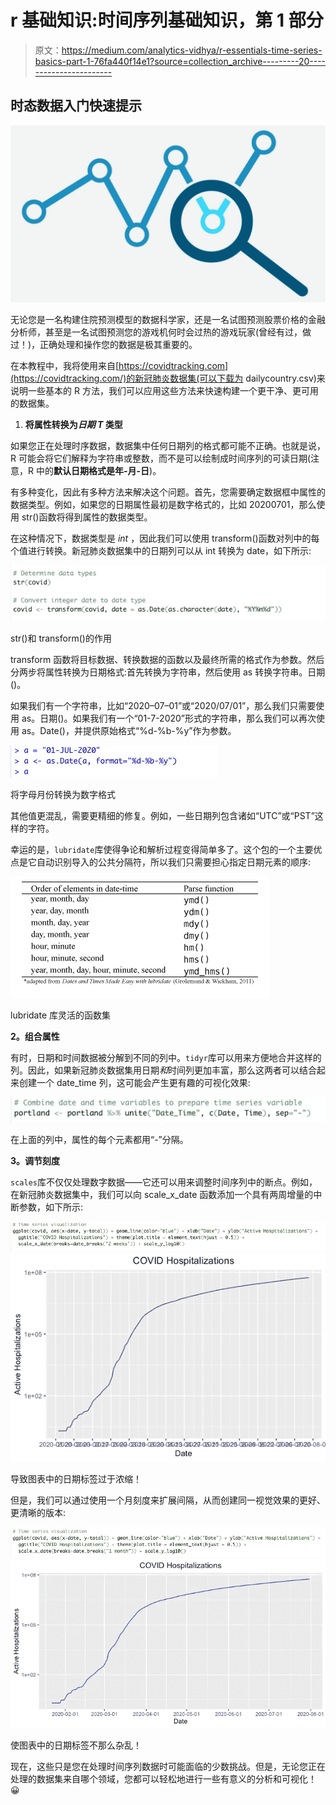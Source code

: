 # r 基础知识:时间序列基础知识，第 1 部分

> 原文：<https://medium.com/analytics-vidhya/r-essentials-time-series-basics-part-1-76fa440f14e1?source=collection_archive---------20----------------------->

## 时态数据入门快速提示

![](img/c854ac9aeb6cf7964c7ce0f4fc90ec8d.png)

无论您是一名构建住院预测模型的数据科学家，还是一名试图预测股票价格的金融分析师，甚至是一名试图预测您的游戏机何时会过热的游戏玩家(曾经有过，做过！)，正确处理和操作您的数据是极其重要的。

在本教程中，我将使用来自[https://covidtracking.com](https://covidtracking.com/)的新冠肺炎数据集(可以下载为 dailycountry.csv)来说明一些基本的 R 方法，我们可以应用这些方法来快速构建一个更干净、更可用的数据集。

1.  **将属性转换为*日期 T* 类型**

如果您正在处理时序数据，数据集中任何日期列的格式都可能不正确。也就是说，R 可能会将它们解释为字符串或整数，而不是可以绘制成时间序列的可读日期(注意，R 中的**默认日期格式是年-月-日**)。

有多种变化，因此有多种方法来解决这个问题。首先，您需要确定数据框中属性的数据类型。例如，如果您的日期属性最初是数字格式的，比如 20200701，那么使用 str()函数将得到属性的数据类型。

在这种情况下，数据类型是 *int* ，因此我们可以使用 transform()函数对列中的每个值进行转换。新冠肺炎数据集中的日期列可以从 int 转换为 date，如下所示:

![](img/fedddf0ecd8b48dc35a7debecd9d0c03.png)

str()和 transform()的作用

transform 函数将目标数据、转换数据的函数以及最终所需的格式作为参数。然后分两步将属性转换为日期格式:首先转换为字符串，然后使用 as 转换字符串。日期()。

如果我们有一个字符串，比如“2020–07–01”或“2020/07/01”，那么我们只需要使用 as。日期()。如果我们有一个“01-7-2020”形式的字符串，那么我们可以再次使用 as。Date()，并提供原始格式“%d-%b-%y”作为参数。

![](img/5adefbba541bbe821909f8bf0064b461.png)

将字母月份转换为数字格式

其他值更混乱，需要更精细的修复。例如，一些日期列包含诸如“UTC”或“PST”这样的字符。

幸运的是，`lubridate`库使得争论和解析过程变得简单多了。这个包的一个主要优点是它自动识别导入的公共分隔符，所以我们只需要担心指定日期元素的顺序:

![](img/81152f56f5a4457a492b77fd030f08f7.png)

lubridate 库灵活的函数集

**2。组合属性**

有时，日期和时间数据被分解到不同的列中。`tidyr`库可以用来方便地合并这样的列。因此，如果新冠肺炎数据集用日期*和*时间列更加丰富，那么这两者可以结合起来创建一个 date_time 列，这可能会产生更有趣的可视化效果:

![](img/bc8d0d9a0903c655fd93efac250ab1f8.png)

在上面的列中，属性的每个元素都用“-”分隔。

**3。调节刻度**

`scales`库不仅仅处理数字数据——它还可以用来调整时间序列中的断点。例如，在新冠肺炎数据集中，我们可以向 scale_x_date 函数添加一个具有两周增量的中断参数，如下所示:

![](img/f2d0a0caf264ed2f21a7ce2d77ff0f1f.png)![](img/bab667063b16dd2b3c51db7044b4ff65.png)

导致图表中的日期标签过于浓缩！

但是，我们可以通过使用一个月刻度来扩展间隔，从而创建同一视觉效果的更好、更清晰的版本:

![](img/fa43218b86f80f1561aa05efb49afc2f.png)![](img/01ecebb99e761cd4d933f1336ab27cd1.png)

使图表中的日期标签不那么杂乱！

现在，这些只是您在处理时间序列数据时可能面临的少数挑战。但是，无论您正在处理的数据集来自哪个领域，您都可以轻松地进行一些有意义的分析和可视化！😀
